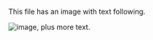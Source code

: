 <!-- >>>>>> BEGIN GENERATED FILE (resolve): SOURCE C:/Users/Burdette/Documents/GitHub/markdown_helper/test/resolve/templates/text_following.md -->
This file has an image with text following.

<img src="https://raw.githubusercontent.com/BurdetteLamar/MarkdownHelper/master/images/include.md" alt="image">, plus more text.
<!-- <<<<<< END GENERATED FILE (resolve): SOURCE C:/Users/Burdette/Documents/GitHub/markdown_helper/test/resolve/templates/text_following.md -->
